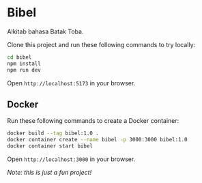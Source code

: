 # Bibel

Alkitab bahasa Batak Toba.

Clone this project and run these following commands to try locally:

```bash
cd bibel
npm install
npm run dev
```

Open `http://localhost:5173` in your browser.

## Docker

Run these following commands to create a Docker container:

```bash
docker build --tag bibel:1.0 .
docker container create --name bibel -p 3000:3000 bibel:1.0
docker container start bibel
```

Open `http://localhost:3000` in your browser.

*Note: this is just a fun project!*